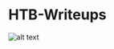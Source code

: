 # HTB-Writeups
![alt text](https://github.com/netcatus/HTB-Writeups/blob/master/image/ncus.png "header")
